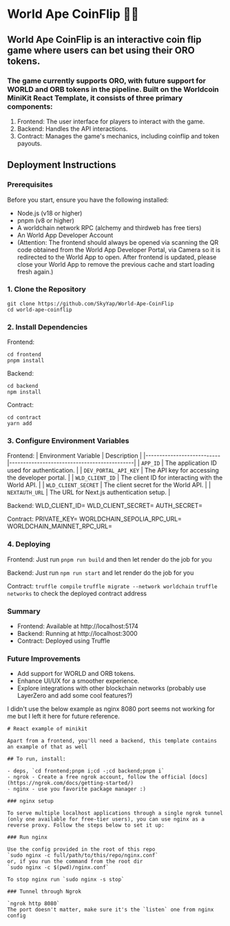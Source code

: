 # World Ape CoinFlip 🎲🐵

## World Ape CoinFlip is an interactive coin flip game where users can bet using their ORO tokens. 

### The game currently supports ORO, with future support for WORLD and ORB tokens in the pipeline. Built on the Worldcoin MiniKit React Template, it consists of three primary components:

1. Frontend: The user interface for players to interact with the game.
2. Backend: Handles the API interactions.
3. Contract: Manages the game's mechanics, including coinflip and token payouts.

## Deployment Instructions
### Prerequisites
Before you start, ensure you have the following installed:
- Node.js (v18 or higher)
- pnpm (v8 or higher)
- A worldchain network RPC (alchemy and thirdweb has free tiers)
- An World App Developer Account
- (Attention: The frontend should always be opened via scanning the QR code obtained from the World App Developer Portal, via Camera so it is redirected to the World App to open. After frontend is updated, please close your World App to remove the previous cache and start loading fresh again.)

### 1. Clone the Repository
```
git clone https://github.com/SkyYap/World-Ape-CoinFlip  
cd world-ape-coinflip  
```

### 2. Install Dependencies
Frontend:
```
cd frontend
pnpm install
```

Backend:
```
cd backend
npm install
```

Contract:
```
cd contract
yarn add
```

### 3. Configure Environment Variables
Frontend:
| Environment Variable      | Description                                 |
|---------------------------|---------------------------------------------|
| `APP_ID`                  | The application ID used for authentication. |
| `DEV_PORTAL_API_KEY`      | The API key for accessing the developer portal. |
| `WLD_CLIENT_ID`           | The client ID for interacting with the World API. |
| `WLD_CLIENT_SECRET`       | The client secret for the World API.        |
| `NEXTAUTH_URL`            | The URL for Next.js authentication setup.  |


Backend:
WLD_CLIENT_ID=
WLD_CLIENT_SECRET=
AUTH_SECRET=

Contract:
PRIVATE_KEY=
WORLDCHAIN_SEPOLIA_RPC_URL=
WORLDCHAIN_MAINNET_RPC_URL=

### 4. Deploying
Frontend:
Just run `pnpm run build` and then let render do the job for you

Backend:
Just run `npm run start` and let render do the job for you

Contract:
`truffle compile`
`truffle migrate --network worldchain`
`truffle networks` to check the deployed contract address

### Summary
- Frontend: Available at http://localhost:5174
- Backend: Running at http://localhost:3000
- Contract: Deployed using Truffle

### Future Improvements
- Add support for WORLD and ORB tokens.
- Enhance UI/UX for a smoother experience.
- Explore integrations with other blockchain networks (probably use LayerZero and add some cool features?)

I didn't use the below example as nginx 8080 port seems not working for me but I left it here for future reference.
```
# React example of minikit

Apart from a frontend, you'll need a backend, this template contains an example of that as well

## To run, install:

- deps, `cd frontend;pnpm i;cd -;cd backend;pnpm i`
- ngrok - Create a free ngrok account, follow the official [docs](https://ngrok.com/docs/getting-started/)
- nginx - use you favorite package manager :)

### nginx setup

To serve multiple localhost applications through a single ngrok tunnel (only one available for free-tier users), you can use nginx as a reverse proxy. Follow the steps below to set it up:

### Run nginx

Use the config provided in the root of this repo
`sudo nginx -c full/path/to/this/repo/nginx.conf`
or, if you run the command from the root dir
`sudo nginx -c $(pwd)/nginx.conf`

To stop nginx run `sudo nginx -s stop`

### Tunnel through Ngrok

`ngrok http 8080`
The port doesn't matter, make sure it's the `listen` one from nginx config
```
